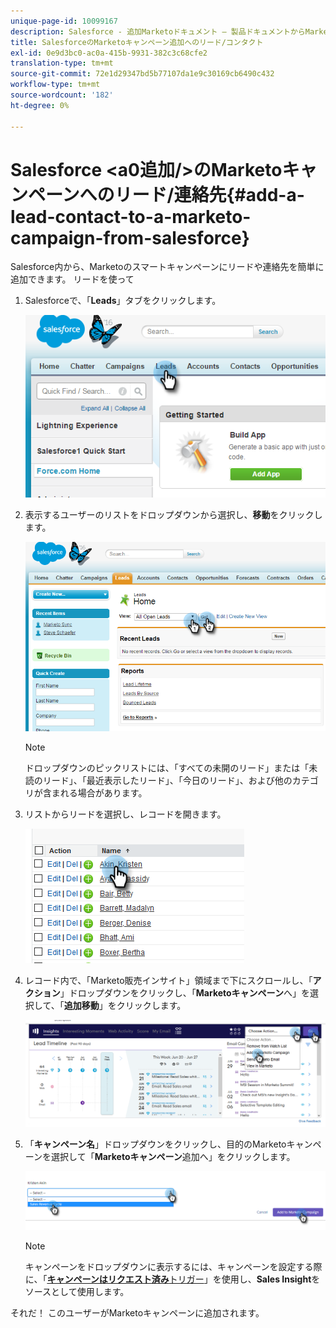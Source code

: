 ```yaml
---
unique-page-id: 10099167
description: Salesforce - 追加Marketoドキュメント — 製品ドキュメントからMarketoキャンペーンへのリード/連絡先
title: SalesforceのMarketoキャンペーン追加へのリード/コンタクト
exl-id: 0e9d3bc0-ac0a-415b-9931-382c3c68cfe2
translation-type: tm+mt
source-git-commit: 72e1d29347bd5b77107da1e9c30169cb6490c432
workflow-type: tm+mt
source-wordcount: '182'
ht-degree: 0%

---
```


# Salesforce &lt;a0追加/>のMarketoキャンペーンへのリード/連絡先{#add-a-lead-contact-to-a-marketo-campaign-from-salesforce}

Salesforce内から、Marketoのスマートキャンペーンにリードや連絡先を簡単に追加できます。 リードを使って

1. Salesforceで、「**Leads**」タブをクリックします。

   ![](assets/image2016-3-22-9-3a18-3a36.png)

1. 表示するユーザーのリストをドロップダウンから選択し、**移動**&#x200B;をクリックします。

   ![](assets/image2016-3-22-9-3a24-3a6.png)

   >[!NOTE]
   >
   >ドロップダウンのピックリストには、「すべての未開のリード」または「未読のリード」、「最近表示したリード」、「今日のリード」、および他のカテゴリが含まれる場合があります。

1. リストからリードを選択し、レコードを開きます。

   ![](assets/three.png)

1. レコード内で、「Marketo販売インサイト」領域まで下にスクロールし、「**アクション**」ドロップダウンをクリックし、「**Marketoキャンペーン**&#x200B;へ」を選択して、「**追加移動**」をクリックします。

   ![](assets/four.png)

1. 「**キャンペーン名**」ドロップダウンをクリックし、目的のMarketoキャンペーンを選択して「**Marketoキャンペーン**&#x200B;追加へ」をクリックします。

   ![](assets/five.png)

   >[!NOTE]
   >
   >キャンペーンをドロップダウンに表示するには、キャンペーンを設定する際に、「[**キャンペーンはリクエスト済み**&#x200B;トリガー](/help/marketo/product-docs/core-marketo-concepts/smart-campaigns/using-smart-campaigns/setting-up-a-trigger-smart-campaign-for-sales-using-campaign-is-requested.md)」を使用し、**Sales Insight**&#x200B;をソースとして使用します。

それだ！ このユーザーがMarketoキャンペーンに追加されます。
